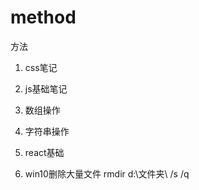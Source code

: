# method
方法
1. css笔记

2. js基础笔记

3. 数组操作

4. 字符串操作

5. react基础

6. win10删除大量文件 rmdir d:\文件夹\ /s /q


   

   

